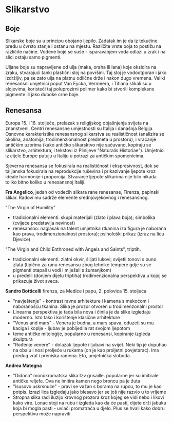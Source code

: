 # Slikarstvo

## Boje

Slikarske boje su u principu obojano ljepilo. Zadatak im je da iz tekućine pređu u čvrsto stanje i ostanu na mjestu. Različite vrste boja to postižu na različite načine. Vodene boje se suše - isparavanjem voda odlazi u zrak i na slici ostaju samo pigmenti.

Uljane boje su napravljene od ulja (maka, oraha ili lana) koje oksidira na zraku, stvarajući tanki plastični sloj na površini. Taj sloj je vodootporan i jako izdržljiv, pa se zato ulja na platnu odlične drže i nakon dugo vremena. Veliki renesansni umjetnici poput Van Eycka, Ver­meera, i Titiana slikali su u slojevima, koristeći taj poluprozirni polimer kako bi stvorili kompleksne pigmente ili jako duboke crne boje.

## Renesansa

Europa 15. i 16. stoljeće, prelazak s religijskog objašnjenja svijeta na znanstveni. Centri renesansne umjestnosti su Italija i današnja Belgija. Osnovne karakteristike renesansnog slikarstva su realističnost (analizira se okolina, anatomija, trodimenzionalnost predmeta u prostoru), i vraćanje antičkim uzorima (kako antičko slikarsktvo nije sačuvano, kopiraju se slikarstvo, arhitektura, i tekstovi iz Plinijeve "Naturalis Historiae"). Umjetnici iz cijele Europe putuju u Italiju u potrazi za antičkim spomenicima.

Sjeverna renesansa se fokusirala na realističnost i ekspresivnost, dok se talijanska fokusirala na reprodukcije ruševina i prikazivanje ljepote kroz ideale harmonije i proporcija. Stvaranje ljepote slikarima nije bilo nikada toliko bitno koliko u renesansnoj Italiji.

**Fra Angelico**, jedan od vodećih slikara rane renesanse, Firenza, papinski slikar. Radovi mu sadrže elemente srednjovjekovnog i renesansnog.

"The Virgin of Humility"
- tradicionalni elementi: skupi materijali (zlato i plava boja); simbolika (cvijeće predstavlja nevinost)
- renesansno: naglasak na talent umjetnika (tkanina iza figura je naborana kao prava, trodimenzionalnost prostora); psihološki prikaz (izraz na licu Djevice)

"The Virgin and Child Enthroned with Angels and Saints", triptih.
- tradicionalni elementi: zlatni okvir, šiljati lukovi; svijetli tonovi s puno zlata (tipično za ranu renesansu zbog tehnike tempere gdje su se pigmenti otapali u vodi i miješali s žumanjkom)
- u predelli (donjem dijelu triptiha) trodimenzionalna perspektiva u kojoj se prikazuje život sveca.

**Sandro Botticelli** firenza, za Medice i papu, 2. polovica 15. stoljeća
- "navještenje" - kontrast ravne arhitekture i kamena s mekoćom i naboranošću tkanina. Slika je prozor otvoren u trodimenzonalni prostor
- Linearna perspektiva je tada bila nova i činila je da slike izgledaju moderno. Isto tako i korištenje klasične arhitekture
- "Venus and mars" - Venera je budna, a mars spava, oduzeti su mu kaciga i koplje - ljubav je pobijedila rat svojom ljepotom
- teme antičke mitologije, popularno u renesansi, kopiranje izgleda skulptura
- "Rođenje venere" - dolazak ljepote i ljubavi na svijet. Neki tip je dopuhao na obalu i nosi proljeće u rukama (on je kao proljetni povjetarac). Ima predug vrat i preniska ramena. Eto, umjetnička sloboda.

**Andrea Mategna**
- "Didona" monokromatska slika tzv grisaille. popularne jer su imitirale antičke reljefe. Ova ne imitira kamen nego broncu pa je žuta
- "isusovo uskrsnuće" - pravi se važan s borama na rupcu, to mu je kao potpis. Izrazi lica izgledaju jako blesavo jer se još nije razvio u to vrijeme
- Stropna slika radi iluzijo krovnog prozora kroz kojeg se vidi nebo i likovi kako vire. Lonac stoji na rubu i izgleda kao da će pasti, dijete drži jabuku koja bi mogla pasti - uvlači promatrača u djelo. Plus se hvali kako dobru perspektivu može napraviti
